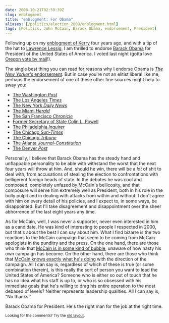 ```yaml
--- 
date: 2008-10-21T02:59:39Z
slug: enblogment
title: "enblogment: For Obama"
aliases: [/politics/election_2008/enblogment.html]
tags: [Politics, John McCain, Barack Obama, endorsement, President]
---
```


<p>Following up on my <a href="/politics/election_2004/enblogment.html" title="Enblbgment: For Kerry">enblogment of Kerry</a> four years ago, and with a tip of the hat to <a href="http://www.lessig.org/blog/archives/002264.shtml" title="Lawrence Lessig: enblogment: For Kerry">Lawrence Lessig</a>, I am thrilled to endorse <a href="http://www.barackobama.com/" title="Barack Obama for America">Barack Obama</a> for President of the United States of America. I voted last night (gotta love <a href="https://en.wikipedia.org/wiki/Postal_voting" title="Wikipedia: Postal voting">Oregon vote by mail</a>!).</p>

<p>The single best thing you can read for reasons why I endorse Obama is <a href="http://www.newyorker.com/talk/comment/2008/10/13/081013taco_talk_editors" title="New Yorker October 13, 2008: “The Choice”"><cite>The New Yorker's</cite> endorsement</a>. But in case you're not an elitist liberal like me, perhaps the endorsement of one of these other fine sources might help to sway you:</p>
  
<ul>
  <li><a href="http://www.washingtonpost.com/wp-dyn/content/article/2008/10/16/AR2008101603436.html" title="Barack Obama for President">The Washington <cite>Post</cite></a></li>
    <li><a href="http://www.latimes.com/news/opinion/editorials/la-ed-endorse19-2008oct19,0,5198206.story" title="Barack Obama for president">The Los Angeles <cite>Times</cite></a></li>
    <li><a href="http://www.nydailynews.com/opinions/2008/10/18/2008-10-18_daily_news_endorses_obama_for_president_-3.html" title="Daily News endorses Obama for President">The New York <cite>Daily News</cite></a></li>
    <li><a href="http://www.miamiherald.com/opinion/editorials/story/730751.html" title="For U.S. president and vice president">The Miami <cite>Herald</cite></a></li>
    <li><a href="http://www.sfgate.com/cgi-bin/article.cgi?f=/c/a/2008/10/18/EDJS13F58O.DTL" title="The Chronicle recommends Obama for president">The San Francisco <cite>Chronicle</cite></a></li>
    <li><a href="http://thecaucus.blogs.nytimes.com/2008/10/19/powell-endorses-obama/" title="Powell Endorses Obama">Former Secretary of State Colin L. Powell</a></li>
    <li><a href="http://www.philly.com/philly/news/20081017_For_President__Obama_will_lead.html" title="For President: Obama will lead">The Philadelphia <cite>Inquirer</cite></a></li>
    <li><a href="http://www.suntimes.com/news/commentary/1228111,sun-times-endorses-barack-obama-101908.article" title=" Sun-Times endorses Barack Obama for president">The Chicago <cite>Sun-Times</cite></a></li>
    <li><a href="http://www.chicagotribune.com/news/opinion/chi-chicago-tribune-endorsement,0,1371034.story" title="Tribune endorsement: Barack Obama for president">The Chicago <cite>Tribune</cite></a></li>
    <li><a href="http://www.ajc.com/opinion/content/opinion/stories/2008/10/19/prezed_1019.html" title="Obama is the choice">The Atlanta <cite>Journal-Constitution</cite></a></li>
    <li><a href="http://www.denverpost.com/politics/ci_10741576" title="Barack Obama for president">The Denver <cite>Post</cite></a></li>
</ul>

<p>Personally, I believe that Barack Obama has the steady hand and unflappable personality to be able with withstand the worst that the next four years will throw at him. And, should he win, there will be a <em>lot</em> of shit to deal with, from accusations of stealing the election to confrontations with belligerent foreign heads of state. In the debates he was cool and composed, completely unfazed by McCain's bellicosity, and that composure will serve him extremely well as President, both in his role in the bully pulpit and in dealing with attacks from within and without. I don't agree with him on every detail of his policies, and I expect to, in some ways, be disappointed. But I'll take disagreement and disappointment over the sheer abhorrence of the last eight years any time.</p> 

<p>As for McCain, well, I was never a supporter, never even interested in him as a candidate. He was kind of interesting to people I respected in 2000, but that's about the best I can say about him. What I find bizarre is the two reactions to the McCain campaign that seem to be coming from McCain apologists in the punditry and the press. On the one hand, there are those who think that <a href="http://www.youtube.com/watch?v=JcU81Y193sU" title="Pundits: McCain Unaware of What His Campaign is Peddling">McCain is in some kind of bubble</a>, unaware of how nasty his own campaign has become. On the other hand, there are those who think that <a href="http://www.thedailybeast.com/blogs-and-stories/2008-10-10/the-conservative-case-for-obama/" title="Sorry, Dad, I'm Voting for Obama">McCain knows exactly what he's doing</a> with the direction of the campaign. All I can say is, regardless of which of these is true (or some combination therein), is this really the sort of person you want to lead the United States of America? Someone who is either so out of touch that he has no idea what his staff is up to, or who is so obsessed with his immediate goals that he's willing to drag his entire operation to the most debased of levels? Neither represents leadership qualities. All I can say is, “No thanks.”</p>

<p>Barack Obama for President. He's the right man for the job at the right time.</p>

<p class="past"><small>Looking for the comments? Try the <a rel="nofollow" href="//past.justatheory.com/politics/election_2008/enblogment.html">old layout</a>.</small></p>


